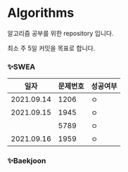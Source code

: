 # Algorithms
알고리즘 공부를 위한 repository 입니다.

최소 주 5일 커밋을 목표로 합니다.



### ✨SWEA

| 일자       | 문제번호 | 성공여부 |
| ---------- | -------- | -------- |
| 2021.09.14 | 1206     | ㅇ       |
| 2021.09.15 | 1945     | ㅇ       |
|            | 5789     | ㅇ       |
| 2021.09.16 | 1959     | ㅇ       |



### ✨Baekjoon

